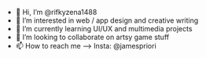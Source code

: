 - 👋 Hi, I’m @rifkyzena1488
- 👀 I’m interested in web / app design and creative writing
- 🌱 I’m currently learning UI/UX and multimedia projects
- 💞️ I’m looking to collaborate on artsy game stuff
- 📫 How to reach me --> Insta: @jamespriori

<!---
rifkyzena1488/rifkyzena1488 is a ✨ special ✨ repository because its `README.md` (this file) appears on your GitHub profile.
You can click the Preview link to take a look at your changes.
--->
